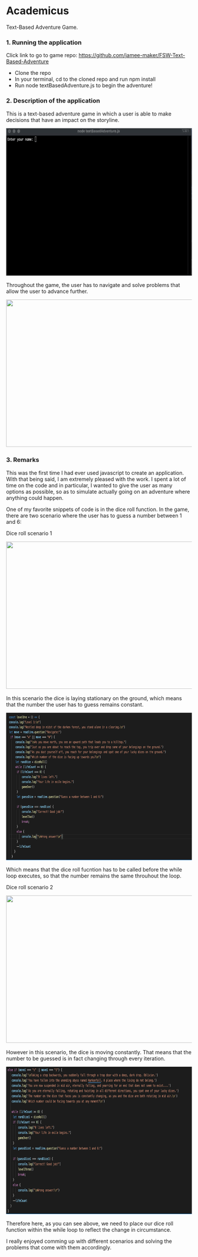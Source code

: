 # Academicus
Text-Based Adventure Game.


### 1. Running the application
Click link to go to game repo: https://github.com/jamee-maker/FSW-Text-Based-Adventure
<ul>
  <li>Clone the repo</li>
  <li>In your terminal, cd to the cloned repo and run npm install</li>
  <li>Run node textBasedAdventure.js to begin the adventure!</li>
  </ul>
  
### 2. Description of the application
<div>
<p>
This is a text-based adventure game in which a user is able to make decisions that have an impact on the storyline.
  </p>  

<img src="Assets/Intro.gif" width="700" height="400">


</div>



<div>


<p>
Throughout the game, the user has to navigate and solve problems that allow the user to advance further. 
</p>

<img src="Assets/navigate.gif" width="700" height="400">
</div>

### 3. Remarks
<div>
  This was the first time I had ever used javascript to create an application. With that being said, I am extremely pleased with the work.
  I spent a lot of time on the code and in particular, I wanted to give the user as many options as possible, so as to simulate actually going on an adventure     where anything could happen.
  
  
  One of my favorite snippets of code is in the dice roll function. In the game, there are two scenario where the user has to guess a number between 1 and 6:
  
   Dice roll scenario 1
   
   <img src="Assets/stationary dice .gif" width="700" height="400">
   
   In this scenario the dice is laying stationary on the ground, which means that the number the user has to guess remains constant.
   
   <img src="Assets/stat dice.png" width="700" height="400">
   
   
   Which means that the dice roll fucntion has to be called before the while loop executes, so that the number remains the same throuhout the loop.
   
   
   Dice roll scenario 2
   
   <img src="Assets/var dice.gif" width="700" height="400">
   
   
   However in this scenario, the dice is moving constantly. That means that the number to be guessed is in fact changing through every iteration.
   
   
   <img src="Assets/var dice snap.png" width="700" height="400"> 
   
   
   Therefore here, as you can see above, we need to place our dice roll function within the while loop to reflect the change in circumstance.
   </div>
   
   
   <div>
   
   
   I really enjoyed comming up with different scenarios and solving the problems that come with them accordingly.
   
  


